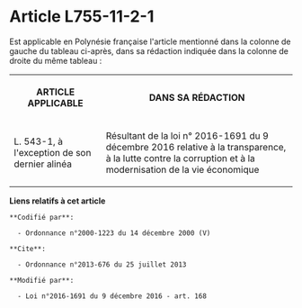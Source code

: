 # Article L755-11-2-1

Est applicable en Polynésie française l'article mentionné dans la colonne de gauche du tableau ci-après, dans sa rédaction
indiquée dans la colonne de droite du même tableau : 

<table>
  <tbody>
    <tr>
      <th>

ARTICLE APPLICABLE 

</th>
      <th>

DANS SA RÉDACTION 

</th>
    </tr>
    <tr>
      <td>

L. 543-1, à l'exception de son dernier alinéa 

</td>
      <td>

Résultant de la loi n° 2016-1691 du 9 décembre 2016 relative à la transparence, à la lutte contre la corruption et à la
modernisation de la vie économique 

</td>
    </tr>
  </tbody>
</table>

**Liens relatifs à cet article**

	**Codifié par**:

	  - Ordonnance n°2000-1223 du 14 décembre 2000 (V)

	**Cite**:

	  - Ordonnance n°2013-676 du 25 juillet 2013

	**Modifié par**:

	  - Loi n°2016-1691 du 9 décembre 2016 - art. 168
